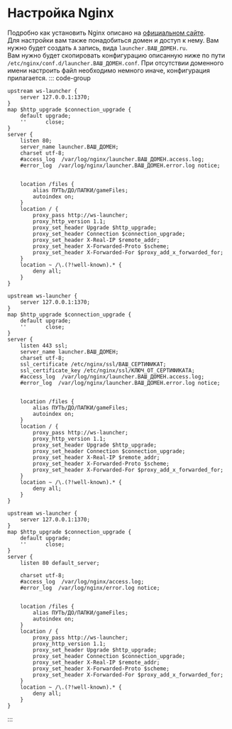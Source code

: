 # Настройка Nginx

Подробно как установить Nginx описано на [официальном сайте](https://nginx.org/ru/linux_packages.html).  
Для настройки вам также понадобиться домен и доступ к нему. Вам нужно будет создать `A` запись, вида `launcher.ВАШ_ДОМЕН.ru`.  
Вам нужно будет скопировать конфигурацию описанную ниже по пути `/etc/nginx/conf.d/launcher.ВАШ_ДОМЕН.conf`.
При отсутствии доменного имени настроить файл необходимо немного иначе, конфигурация прилагается.
::: code-group

```nginx [http]
upstream ws-launcher {
    server 127.0.0.1:1370;
}
map $http_upgrade $connection_upgrade {
    default upgrade;
    ''      close;
}
server {
    listen 80;
    server_name launcher.ВАШ_ДОМЕН;
    charset utf-8;
    #access_log  /var/log/nginx/launcher.ВАШ_ДОМЕН.access.log;
    #error_log  /var/log/nginx/launcher.ВАШ_ДОМЕН.error.log notice;


    location /files {
        alias ПУТЬ/ДО/ПАПКИ/gameFiles;
        autoindex on;
    }
    location / {
        proxy_pass http://ws-launcher;
        proxy_http_version 1.1;
        proxy_set_header Upgrade $http_upgrade;
        proxy_set_header Connection $connection_upgrade;
        proxy_set_header X-Real-IP $remote_addr;
        proxy_set_header X-Forwarded-Proto $scheme;
        proxy_set_header X-Forwarded-For $proxy_add_x_forwarded_for;
    }
    location ~ /\.(?!well-known).* {
        deny all;
    }
}
```

```nginx [https]
upstream ws-launcher {
    server 127.0.0.1:1370;
}
map $http_upgrade $connection_upgrade {
    default upgrade;
    ''      close;
}
server {
    listen 443 ssl;
    server_name launcher.ВАШ_ДОМЕН;
    charset utf-8;
    ssl_certificate /etc/nginx/ssl/ВАШ_СЕРТИФИКАТ;
    ssl_certificate_key /etc/nginx/ssl/КЛЮЧ_ОТ_СЕРТИФИКАТА;
    #access_log  /var/log/nginx/launcher.ВАШ_ДОМЕН.access.log;
    #error_log  /var/log/nginx/launcher.ВАШ_ДОМЕН.error.log notice;


    location /files {
        alias ПУТЬ/ДО/ПАПКИ/gameFiles;
        autoindex on;
    }
    location / {
        proxy_pass http://ws-launcher;
        proxy_http_version 1.1;
        proxy_set_header Upgrade $http_upgrade;
        proxy_set_header Connection $connection_upgrade;
        proxy_set_header X-Real-IP $remote_addr;
        proxy_set_header X-Forwarded-Proto $scheme;
        proxy_set_header X-Forwarded-For $proxy_add_x_forwarded_for;
    }
    location ~ /\.(?!well-known).* {
        deny all;
    }
}
```
```nginx [Без домена]
upstream ws-launcher {
    server 127.0.0.1:1370;
}
map $http_upgrade $connection_upgrade {
    default upgrade;
    ''      close;
}
server {
    listen 80 default_server;

    charset utf-8;
    #access_log  /var/log/nginx/access.log;
    #error_log  /var/log/nginx/error.log notice;


    location /files {
        alias ПУТЬ/ДО/ПАПКИ/gameFiles;
        autoindex on;
    }
    location / {
        proxy_pass http://ws-launcher;
        proxy_http_version 1.1;
        proxy_set_header Upgrade $http_upgrade;
        proxy_set_header Connection $connection_upgrade;
        proxy_set_header X-Real-IP $remote_addr;
        proxy_set_header X-Forwarded-Proto $scheme;
        proxy_set_header X-Forwarded-For $proxy_add_x_forwarded_for;
    }
    location ~ /\.(?!well-known).* {
        deny all;
    }
}
```
:::
